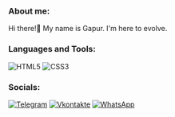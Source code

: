 ### About me:
Hi there!👋 My name is Gapur.
I'm here to evolve.

### Languages and Tools:
![HTML5](https://img.shields.io/badge/-HTML5-090909?style=for-the-badge&logo=HTML5)
![CSS3](https://img.shields.io/badge/-CSS3-090909?style=for-the-badge&logo=CSS3)


### Socials:
[![Telegram](https://img.shields.io/badge/-Telegram-090909?style=for-the-badge&logo=telegram&logoColor=27A0D9)](https://t.me/Kereberee)
[![Vkontakte](https://img.shields.io/badge/-Vkontakte-090909?style=for-the-badge&logo=Vk&logoColor=4F7DB3)](https://vk.com/kerebere)
[![WhatsApp](https://img.shields.io/badge/WhatsApp-black?style=for-the-badge&logo=whatsapp&logoColor=)](https://wa.me/79163691328?)
